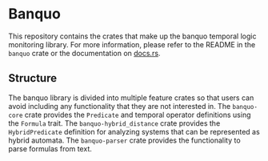 # Banquo

This repository contains the crates that make up the banquo temporal logic monitoring library. For
more information, please refer to the README in the `banquo` crate or the documentation on
[docs.rs](https://docs.rs/banquo).

## Structure

The banquo library is divided into multiple feature crates so that users can avoid including any
functionality that they are not interested in. The `banquo-core` crate provides the `Predicate`
and temporal operator definitions using the `Formula` trait. The `banquo-hybrid_distance` crate
provides the `HybridPredicate` definition for analyzing systems that can be represented as hybrid
automata. The `banquo-parser` crate provides the functionality to parse formulas from text.

